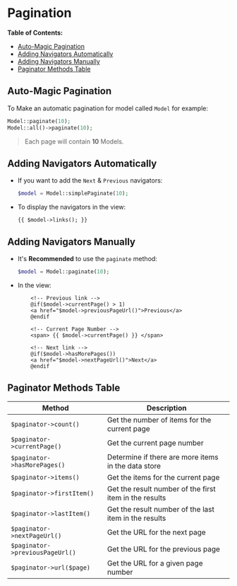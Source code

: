 # Pagination

**Table of Contents:**
* [Auto-Magic Pagination](#auto-magic-pagination)
* [Adding Navigators Automatically](#adding-navigators-automatically)
* [Adding Navigators Manually](#adding-navigators-manually)
* [Paginator Methods Table](#pagination)

## Auto-Magic Pagination

To Make an automatic pagination for model called `Model` for example:
    
```php
Model::paginate(10);
Model::all()->paginate(10);
```

> Each page will contain **10** Models.

## Adding Navigators Automatically

- If you want to add the `Next` & `Previous` navigators:

    ```php
    $model = Model::simplePaginate(10);
    ```

- To display the navigators in the view:
    
    ```blade
    {{ $model->links(); }}
    ```

## Adding Navigators Manually

- It's **Recommended** to use the `paginate` method:

    ```php
    $model = Model::paginate(10); 
    ```

- In the view:

    ```blade
        <!-- Previous link -->
        @if($model->currentPage() > 1)
        <a href="$model->previousPageUrl()">Previous</a>
        @endif

        <!-- Current Page Number -->
        <span> {{ $model->currentPage() }} </span>

        <!-- Next link -->
        @if($model->hasMorePages())
        <a href="$model->nextPageUrl()">Next</a>
        @endif
    ```


## Paginator Methods Table

|Method | Description|
--------|-----------
|`$paginator->count()` | Get the number of items for the current page|
|`$paginator->currentPage()` | Get the current page number|
|`$paginator->hasMorePages()` | Determine if there are more items in the data store|
|`$paginator->items()` | Get the items for the current page|
|`$paginator->firstItem()` | Get the result number of the first item in the results|
|`$paginator->lastItem()` | Get the result number of the last item in the results|
|`$paginator->nextPageUrl()` | Get the URL for the next page|
|`$paginator->previousPageUrl()` | Get the URL for the previous page|
|`$paginator->url($page)` | Get the URL for a given page number|